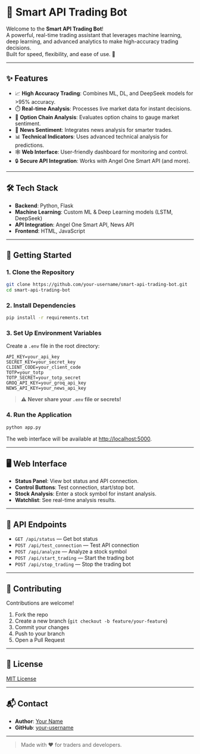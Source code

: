 # 🤖 Smart API Trading Bot

Welcome to the **Smart API Trading Bot**!  
A powerful, real-time trading assistant that leverages machine learning, deep learning, and advanced analytics to make high-accuracy trading decisions.  
Built for speed, flexibility, and ease of use. 🚀

---

## ✨ Features

- 📈 **High Accuracy Trading**: Combines ML, DL, and DeepSeek models for >95% accuracy.
- ⏱️ **Real-time Analysis**: Processes live market data for instant decisions.
- 🧠 **Option Chain Analysis**: Evaluates option chains to gauge market sentiment.
- 📰 **News Sentiment**: Integrates news analysis for smarter trades.
- 📊 **Technical Indicators**: Uses advanced technical analysis for predictions.
- 🕸️ **Web Interface**: User-friendly dashboard for monitoring and control.
- 🔒 **Secure API Integration**: Works with Angel One Smart API (and more).

---

## 🛠️ Tech Stack

- **Backend**: Python, Flask
- **Machine Learning**: Custom ML & Deep Learning models (LSTM, DeepSeek)
- **API Integration**: Angel One Smart API, News API
- **Frontend**: HTML, JavaScript

---

## 🚀 Getting Started

### 1. Clone the Repository

```bash
git clone https://github.com/your-username/smart-api-trading-bot.git
cd smart-api-trading-bot
```

### 2. Install Dependencies

```bash
pip install -r requirements.txt
```

### 3. Set Up Environment Variables

Create a `.env` file in the root directory:

```
API_KEY=your_api_key
SECRET_KEY=your_secret_key
CLIENT_CODE=your_client_code
TOTP=your_totp
TOTP_SECRET=your_totp_secret
GROQ_API_KEY=your_groq_api_key
NEWS_API_KEY=your_news_api_key
```

> ⚠️ **Never share your `.env` file or secrets!**

### 4. Run the Application

```bash
python app.py
```

The web interface will be available at [http://localhost:5000](http://localhost:5000).

---

## 🖥️ Web Interface

- **Status Panel**: View bot status and API connection.
- **Control Buttons**: Test connection, start/stop bot.
- **Stock Analysis**: Enter a stock symbol for instant analysis.
- **Watchlist**: See real-time analysis results.

---

## 📡 API Endpoints

- `GET /api/status` — Get bot status
- `POST /api/test_connection` — Test API connection
- `POST /api/analyze` — Analyze a stock symbol
- `POST /api/start_trading` — Start the trading bot
- `POST /api/stop_trading` — Stop the trading bot

---

## 🤝 Contributing

Contributions are welcome!  
1. Fork the repo
2. Create a new branch (`git checkout -b feature/your-feature`)
3. Commit your changes
4. Push to your branch
5. Open a Pull Request

---

## 📄 License

[MIT License](LICENSE)

---

## 📬 Contact

- **Author**: [Your Name](mailto:your.email@example.com)
- **GitHub**: [your-username](https://github.com/your-username)

---

> Made with ❤️ for traders and developers.
